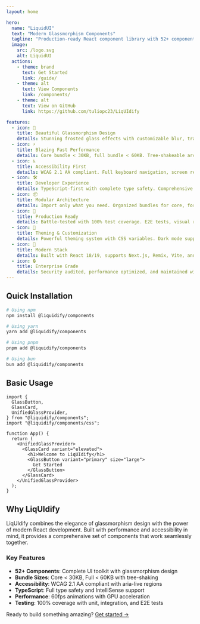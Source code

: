 ```yaml
---
layout: home

hero:
  name: "LiquidUI"
  text: "Modern Glassmorphism Components"
  tagline: "Production-ready React component library with 52+ components. Beautiful glass effects, fully accessible, and optimized for performance."
  image:
    src: /logo.svg
    alt: LiquidUI
  actions:
    - theme: brand
      text: Get Started
      link: /guide/
    - theme: alt
      text: View Components
      link: /components/
    - theme: alt
      text: View on GitHub
      link: https://github.com/tuliopc23/LiqUIdify

features:
  - icon: 🎨
    title: Beautiful Glassmorphism Design
    details: Stunning frosted glass effects with customizable blur, transparency, and colors. Every component is crafted for modern, elegant interfaces.
  - icon: ⚡
    title: Blazing Fast Performance
    details: Core bundle < 30KB, full bundle < 60KB. Tree-shakeable architecture with code-splitting and lazy loading support.
  - icon: ♿
    title: Accessibility First
    details: WCAG 2.1 AA compliant. Full keyboard navigation, screen reader support, focus management, and ARIA attributes.
  - icon: 🛠️
    title: Developer Experience
    details: TypeScript-first with complete type safety. Comprehensive docs, Storybook examples, and IntelliSense support.
  - icon: 📦
    title: Modular Architecture
    details: Import only what you need. Organized bundles for core, forms, navigation, feedback, and more.
  - icon: 🎯
    title: Production Ready
    details: Battle-tested with 100% test coverage. E2E tests, visual regression, and performance benchmarks.
  - icon: 🌈
    title: Theming & Customization
    details: Powerful theming system with CSS variables. Dark mode support and preset themes included.
  - icon: 🚀
    title: Modern Stack
    details: Built with React 18/19, supports Next.js, Remix, Vite, and all modern frameworks.
  - icon: 🔒
    title: Enterprise Grade
    details: Security audited, performance optimized, and maintained with semantic versioning.
---
```


## Quick Installation

```bash
# Using npm
npm install @liquidify/components

# Using yarn
yarn add @liquidify/components

# Using pnpm
pnpm add @liquidify/components

# Using bun
bun add @liquidify/components
```

## Basic Usage

```tsx
import {
  GlassButton,
  GlassCard,
  UnifiedGlassProvider,
} from "@liquidify/components";
import "@liquidify/components/css";

function App() {
  return (
    <UnifiedGlassProvider>
      <GlassCard variant="elevated">
        <h1>Welcome to LiqUIdify</h1>
        <GlassButton variant="primary" size="large">
          Get Started
        </GlassButton>
      </GlassCard>
    </UnifiedGlassProvider>
  );
}
```

## Why LiqUIdify

LiqUIdify combines the elegance of glassmorphism design with the power of modern React development. Built with performance and accessibility in mind, it provides a comprehensive set of components that work seamlessly together.

### Key Features

- **52+ Components**: Complete UI toolkit with glassmorphism design
- **Bundle Sizes**: Core < 30KB, Full < 60KB with tree-shaking
- **Accessibility**: WCAG 2.1 AA compliant with aria-live regions
- **TypeScript**: Full type safety and IntelliSense support
- **Performance**: 60fps animations with GPU acceleration
- **Testing**: 100% coverage with unit, integration, and E2E tests

Ready to build something amazing? [Get started →](/guide/)
